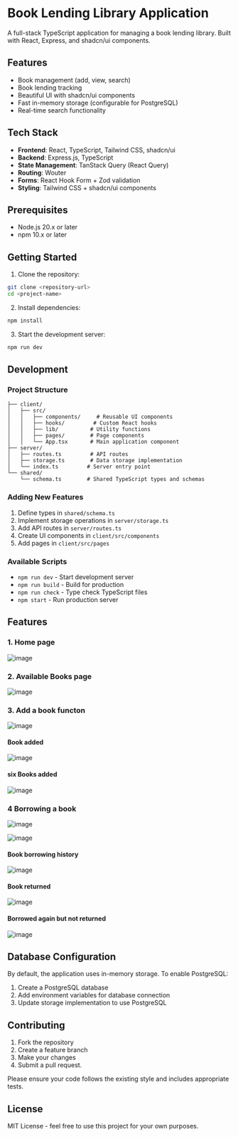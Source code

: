 # Book Lending Library Application

A full-stack TypeScript application for managing a book lending library. Built with React, Express, and shadcn/ui components.

## Features


-  Book management (add, view, search)
-  Book lending tracking
-  Beautiful UI with shadcn/ui components
-  Fast in-memory storage (configurable for PostgreSQL)
-  Real-time search functionality

## Tech Stack

- **Frontend**: React, TypeScript, Tailwind CSS, shadcn/ui
- **Backend**: Express.js, TypeScript
- **State Management**: TanStack Query (React Query)
- **Routing**: Wouter
- **Forms**: React Hook Form + Zod validation
- **Styling**: Tailwind CSS + shadcn/ui components

## Prerequisites

- Node.js 20.x or later
- npm 10.x or later

## Getting Started

1. Clone the repository:
```bash
git clone <repository-url>
cd <project-name>
```

2. Install dependencies:
```bash
npm install
```

3. Start the development server:
```bash
npm run dev
```



## Development

### Project Structure

```
├── client/
│   ├── src/
│   │   ├── components/     # Reusable UI components
│   │   ├── hooks/         # Custom React hooks
│   │   ├── lib/          # Utility functions
│   │   ├── pages/        # Page components
│   │   └── App.tsx       # Main application component
├── server/
│   ├── routes.ts         # API routes
│   ├── storage.ts        # Data storage implementation
│   └── index.ts         # Server entry point
└── shared/
    └── schema.ts        # Shared TypeScript types and schemas
```

### Adding New Features

1. Define types in `shared/schema.ts`
2. Implement storage operations in `server/storage.ts`
3. Add API routes in `server/routes.ts`
4. Create UI components in `client/src/components`
5. Add pages in `client/src/pages`

### Available Scripts

- `npm run dev` - Start development server
- `npm run build` - Build for production
- `npm run check` - Type check TypeScript files
- `npm start` - Run production server

## Features

### 1. Home page
![image](https://github.com/user-attachments/assets/9a0b8098-c7c6-482d-b4d5-18c0902ab90b)

### 2. Available Books page
![image](https://github.com/user-attachments/assets/8e2e1b64-4c4e-43dc-8880-ea5169698c0e)

### 3. Add a book functon
![image](https://github.com/user-attachments/assets/e57b1e7d-5a75-41e9-9229-f011593463e3)

#### Book added
![image](https://github.com/user-attachments/assets/0d63436a-111c-47ad-adf3-f9c33fb24f00)

#### six Books added
![image](https://github.com/user-attachments/assets/05590447-bcfe-4336-b004-b83cd0b85452)

### 4 Borrowing a book
![image](https://github.com/user-attachments/assets/f075e898-9b91-4b4d-a2ad-dc95d1c23920)

![image](https://github.com/user-attachments/assets/4dcfe074-8c69-4d8f-8fca-80b4f7632756)

#### Book borrowing history
![image](https://github.com/user-attachments/assets/2aed2010-bb11-4357-8d0e-bfb01066f5bc)

#### Book returned 
![image](https://github.com/user-attachments/assets/d95f4ed0-7e7c-49cd-b2ae-1db04f18c45c)

#### Borrowed again but not returned
![image](https://github.com/user-attachments/assets/c48c11a7-921b-415c-bc57-1d774d0198f3)


## Database Configuration

By default, the application uses in-memory storage. To enable PostgreSQL:

1. Create a PostgreSQL database
2. Add environment variables for database connection
3. Update storage implementation to use PostgreSQL

## Contributing

1. Fork the repository
2. Create a feature branch
3. Make your changes
4. Submit a pull request.

Please ensure your code follows the existing style and includes appropriate tests.

## License

MIT License - feel free to use this project for your own purposes.
